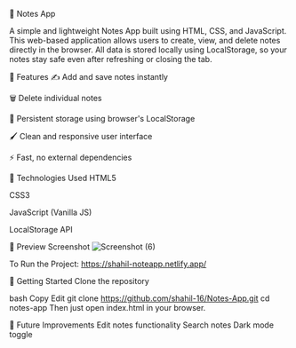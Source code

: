 📝 Notes App

A simple and lightweight Notes App built using HTML, CSS, and JavaScript. This web-based application allows users to create, view, and delete notes directly in the browser. All data is stored locally using LocalStorage, so your notes stay safe even after refreshing or closing the tab.

🔧 Features ✍ Add and save notes instantly

🗑 Delete individual notes

💾 Persistent storage using browser's LocalStorage

🖌 Clean and responsive user interface

⚡ Fast, no external dependencies

🚀 Technologies Used HTML5

CSS3

JavaScript (Vanilla JS)

LocalStorage API

📸 Preview Screenshot
![Screenshot (6)](https://github.com/user-attachments/assets/1d216770-9283-48db-9a85-bb11b757c4e7)



To Run the Project: https://shahil-noteapp.netlify.app/

📁 Getting Started Clone the repository

bash Copy Edit git clone https://github.com/shahil-16/Notes-App.git cd notes-app Then just open index.html in your browser.

📌 Future Improvements Edit notes functionality Search notes Dark mode toggle
